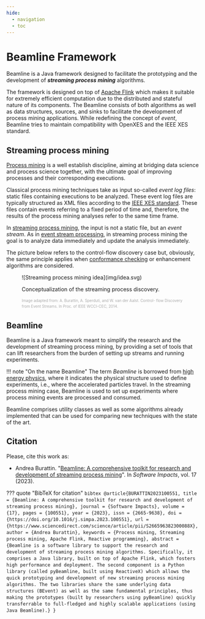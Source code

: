 ```yaml
---
hide:
  - navigation
  - toc
---
```


# Beamline Framework

Beamline is a Java framework designed to facilitate the prototyping and the development of ***streaming process mining*** algorithms.

The framework is designed on top of [Apache Flink](https://flink.apache.org/) which makes it suitable for extremely efficient computation due to the distributed and stateful nature of its components. The Beamline consists of both algorithms as well as data structures, sources, and sinks to facilitate the development of process mining applications. While redefining the concept of *event*, Beamline tries to maintain compatibility with OpenXES and the IEEE XES standard.



## Streaming process mining

[Process mining](https://en.wikipedia.org/wiki/Process_mining) is a well establish discipline, aiming at bridging data science and process science together, with the ultimate goal of improving processes and their corresponding executions.

Classical process mining techniques take as input so-called *event log files*: static files containing executions to be analyzed. These event log files are typically structured as XML files according to the [IEEE XES standard](https://xes-standard.org/). These files contain events referring to a fixed period of time and, therefore, the results of the process mining analyses refer to the same time frame.

In [streaming process mining](https://andrea.burattin.net/publications/2018-encyclopedia), the input is not a static file, but an *event stream*. As in [event stream processing](https://en.wikipedia.org/wiki/Event_stream_processing), in streaming process mining the goal is to analyze data immediately and update the analysis immediately.

The picture below refers to the control-flow discovery case but, obviously, the same principle applies when [conformance checking](https://en.wikipedia.org/wiki/Conformance_checking) or enhancement algorithms are considered.

<figure markdown> 
  ![Streaming process mining idea](img/idea.svg)
  <figcaption>
    <p>Conceptualization of the streaming process discovery.</p>
    <p style="line-height: 15px !important; font-size: .7em; color: #AAA;">
    <span>Image adapted from: A. Burattin, A. Sperduti, and W. van der Aalst. Control-
flow Discovery from Event Streams. In Proc. of IEEE WCCI-CEC, 2014.</span></p></figcaption>
</figure>



## Beamline

Beamline is a Java framework meant to simplify the research and the development of streaming process mining, by providing a set of tools that can lift researchers from the burden of setting up streams and running experiments.

!!! note "On the name Beamline"
    The term *Beamline* is borrowed from [high energy physics](https://en.wikipedia.org/wiki/Beamline), where it indicates the physical structure used to define experiments, i.e., where the accelerated particles travel. In the streaming process mining case, Beamline is used to set up experiments where process mining events are processed and consumed.

Beamline comprises utility classes as well as some algorithms already implemented that can be used for comparing new techniques with the state of the art.


## Citation

Please, cite this work as:

* Andrea Burattin. "[Beamline: A comprehensive toolkit for research and development of streaming process mining](http://dx.doi.org/10.1016/j.simpa.2023.100551)". In *Software Impacts*, vol. 17 (2023).

??? quote "BibTeX for citation"
    ```bibtex
    @article{BURATTIN2023100551,
      title = {Beamline: A comprehensive toolkit for research and development of streaming process mining},
      journal = {Software Impacts},
      volume = {17},
      pages = {100551},
      year = {2023},
      issn = {2665-9638},
      doi = {https://doi.org/10.1016/j.simpa.2023.100551},
      url = {https://www.sciencedirect.com/science/article/pii/S266596382300088X},
      author = {Andrea Burattin},
      keywords = {Process mining, Streaming process mining, Apache Flink, Reactive programming},
      abstract = {Beamline is a software library to support the research and development of streaming process mining algorithms. Specifically, it comprises a Java library, built on top of Apache Flink, which fosters high performance and deployment. The second component is a Python library (called pyBeamline, built using ReactiveX) which allows the quick prototyping and development of new streaming process mining algorithms. The two libraries share the same underlying data structures (BEvent) as well as the same fundamental principles, thus making the prototypes (built by researchers using pyBeamline) quickly transferrable to full-fledged and highly scalable applications (using Java Beamline).}
    }
    ```